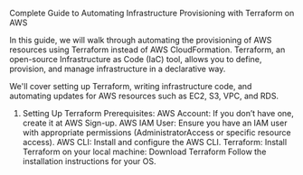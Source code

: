 Complete Guide to Automating Infrastructure Provisioning with Terraform on AWS

In this guide, we will walk through automating the provisioning of AWS resources using Terraform instead of AWS CloudFormation. Terraform, an open-source Infrastructure as Code (IaC) tool, allows you to define, provision, and manage infrastructure in a declarative way.

We'll cover setting up Terraform, writing infrastructure code, and automating updates for AWS resources such as EC2, S3, VPC, and RDS.

1. Setting Up Terraform
Prerequisites:
AWS Account: If you don’t have one, create it at AWS Sign-up.
AWS IAM User: Ensure you have an IAM user with appropriate permissions (AdministratorAccess or specific resource access).
AWS CLI: Install and configure the AWS CLI.
Terraform: Install Terraform on your local machine:
Download Terraform
Follow the installation instructions for your OS.
